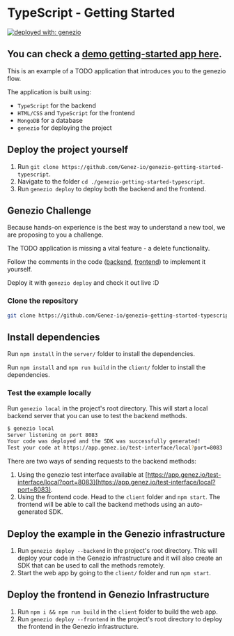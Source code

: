 # TypeScript - Getting Started

<div>

[![deployed with: genezio](https://img.shields.io/badge/deployed_with-genezio-6742c1.svg?labelColor=62C353&style=flat)](https://github.com/genez-io/genezio)

</div>

## You can check a [demo getting-started app here](https://awesome-purple-capybara.app.genez.io).

This is an example of a TODO application that introduces you to the genezio flow.

The application is built using:
 * `TypeScript` for the backend
 * `HTML/CSS` and `TypeScript` for the frontend
 * `MongoDB` for a database
 * `genezio` for deploying the project

## Deploy the project yourself

1. Run `git clone https://github.com/Genez-io/genezio-getting-started-typescript`.
2. Navigate to the folder `cd ./genezio-getting-started-typescript`.
3. Run `genezio deploy` to deploy both the backend and the frontend.

## Genezio Challenge

Because hands-on experience is the best way to understand a new tool, we are proposing to you a challenge.

The TODO application is missing a vital feature - a delete functionality.

Follow the comments in the code ([backend](https://github.com/Genez-io/genezio-getting-started-typescript/blob/main/server/task.ts#L175), [frontend](https://github.com/Genez-io/genezio-getting-started-typescript/blob/main/client/src/app.ts#L65)) to implement it yourself.

Deploy it with `genezio deploy` and check it out live :D

### Clone the repository

```bash
git clone https://github.com/Genez-io/genezio-getting-started-typescript
```

## Install dependencies

Run `npm install` in the `server/` folder to install the dependencies.

Run `npm install` and `npm run build` in the `client/` folder to install the dependencies.

### Test the example locally

Run `genezio local` in the project's root directory. This will start a local backend server that you can use to test the backend methods.
```bash
$ genezio local
Server listening on port 8083
Your code was deployed and the SDK was successfully generated!
Test your code at https://app.genez.io/test-interface/local?port=8083
```

There are two ways of sending requests to the backend methods:
1. Using the genezio test interface available at [https://app.genez.io/test-interface/local?port=8083](https://app.genez.io/test-interface/local?port=8083).
2. Using the frontend code. Head to the `client` folder and `npm start`. The frontend will be able to call the backend methods using an auto-generated SDK.

## Deploy the example in the Genezio infrastructure

1. Run `genezio deploy --backend` in the project's root directory. This will deploy your code in the Genezio infrastructure and it will also create an SDK that can be used to call the methods remotely.
2. Start the web app by going to the `client/` folder and run `npm start`.

## Deploy the frontend in Genezio Infrastructure
1. Run `npm i && npm run build` in the `client` folder to build the web app.
2. Run `genezio deploy --frontend` in the project's root directory to deploy the frontend in the Genezio infrastructure.
